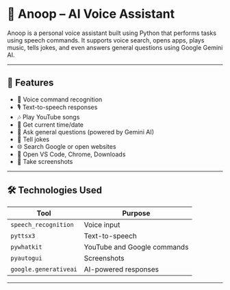 # 🧠 Anoop – AI Voice Assistant

Anoop is a personal voice assistant built using Python that performs tasks using speech commands. 
It supports voice search, opens apps, plays music, tells jokes, and even answers general questions using Google Gemini AI.

---

## 🎯 Features

- 🎤 Voice command recognition
- 🎙 Text-to-speech responses
- 🎶 Play YouTube songs
- 📅 Get current time/date
- 💬 Ask general questions (powered by Gemini AI)
- 🤣 Tell jokes
- 🌐 Search Google or open websites
- 📁 Open VS Code, Chrome, Downloads
- 📸 Take screenshots

---

## 🛠 Technologies Used

| Tool                 | Purpose                      |
|----------------------|------------------------------|
| `speech_recognition` | Voice input                  |
| `pyttsx3`            | Text-to-speech               |
| `pywhatkit`          | YouTube and Google commands  |
| `pyautogui`          | Screenshots                  |
| `google.generativeai`| AI-powered responses         |

---
